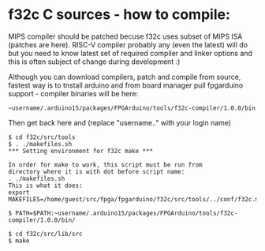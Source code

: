 # f32c C sources - how to compile:

MIPS compiler should be patched becuse f32c uses subset of
MIPS ISA (patches are here).
RISC-V compiler probably any (even the latest) will do but
you need to know latest set of required compiler and linker
options and this is often subject of change during development :)

Although you can download compilers, patch and compile from source,
fastest way is to tnstall arduino and from board manager
pull fpgarduino support - compiler binaries will be here:

    ~username/.arduino15/packages/FPGArduino/tools/f32c-compiler/1.0.0/bin

Then get back here and (replace "username.." with your login name)

    $ cd f32c/src/tools
    $ . ./makefiles.sh 
    *** Setting environment for f32c make ***

    In order for make to work, this script must be run from
    directory where it is with dot before script name:
    . ./makefiles.sh
    This is what it does:
    export MAKEFILES=/home/guest/src/fpga/fpgarduino/f32c/src/tools/../conf/f32c.mk

    $ PATH=$PATH:~username/.arduino15/packages/FPGArduino/tools/f32c-compiler/1.0.0/bin/

    $ cd f32c/src/lib/src
    $ make
